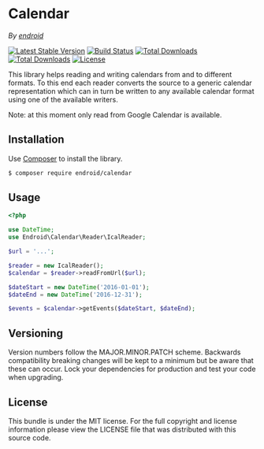 # Calendar

*By [endroid](https://endroid.nl/)*

[![Latest Stable Version](http://img.shields.io/packagist/v/endroid/calendar.svg)](https://packagist.org/packages/endroid/calendar)
[![Build Status](http://img.shields.io/travis/endroid/Calendar.svg)](http://travis-ci.org/endroid/Calendar)
[![Total Downloads](http://img.shields.io/packagist/dt/endroid/calendar.svg)](https://packagist.org/packages/endroid/calendar)
[![Total Downloads](http://img.shields.io/packagist/dm/endroid/calendar.svg)](https://packagist.org/packages/endroid/calendar)
[![License](http://img.shields.io/packagist/l/endroid/calendar.svg)](https://packagist.org/packages/endroid/calendar)

This library helps reading and writing calendars from and to different formats. To this
end each reader converts the source to a generic calendar representation which can in
turn be written to any available calendar format using one of the available writers.

Note: at this moment only read from Google Calendar is available.

## Installation

Use [Composer](https://getcomposer.org/) to install the library.

``` bash
$ composer require endroid/calendar
```

## Usage

```php
<?php

use DateTime;
use Endroid\Calendar\Reader\IcalReader;

$url = '...';

$reader = new IcalReader();
$calendar = $reader->readFromUrl($url);

$dateStart = new DateTime('2016-01-01');
$dateEnd = new DateTime('2016-12-31');

$events = $calendar->getEvents($dateStart, $dateEnd);
```

## Versioning

Version numbers follow the MAJOR.MINOR.PATCH scheme. Backwards compatibility
breaking changes will be kept to a minimum but be aware that these can occur.
Lock your dependencies for production and test your code when upgrading.

## License

This bundle is under the MIT license. For the full copyright and license
information please view the LICENSE file that was distributed with this source code.
